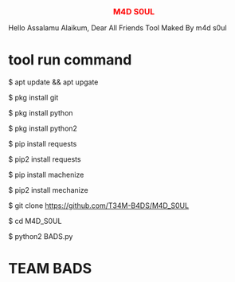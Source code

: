 <center><font size="3" color="red"><b>M4D S0UL</b></font></center>

Hello Assalamu Alaikum, Dear All Friends Tool Maked By m4d s0ul

# tool run command 

$ apt update && apt upgate

$ pkg install git

$ pkg install python

$ pkg install python2

$ pip install requests

$ pip2 install requests

$ pip install machenize

$ pip2 install mechanize

$ git clone https://github.com/T34M-B4DS/M4D_S0UL

$ cd M4D_S0UL

$ python2 BADS.py

# TEAM BADS
